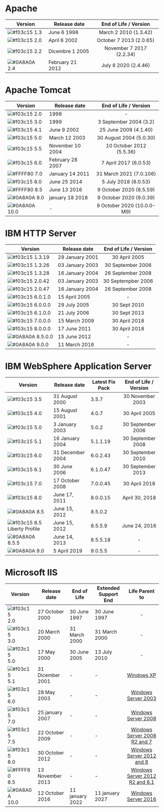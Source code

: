 # Apache

| Version | Release date | End of Life / Version |
| ------ | ------ | :------: |
| ![#f03c15](https://placehold.it/15/f03c15/000000?text=+) 1.3 | June 6 1998 | March 2 2010 (1.3.42) |
| ![#f03c15](https://placehold.it/15/f03c15/000000?text=+) 2.0 | April 6 2002 | October 7 2013 (2.0.65) |
| ![#f03c15](https://placehold.it/15/f03c15/000000?text=+) 2.2 | Dicembre 1 2005 | November 7 2017 (2.2.34) |
| ![#0A8A0A](https://placehold.it/15/0A8A0A/000000?text=+) 2.4 | February 21 2012 | July 8 2020 (2.4.46) |


# Apache Tomcat

| Version | Release date | End of Life / Version |
| ------ | ------ | :------: |
| ![#f03c15](https://placehold.it/15/f03c15/000000?text=+) 2.0 | 1998 | - |
| ![#f03c15](https://placehold.it/15/f03c15/000000?text=+) 3.0 | 1999 | 3 September 2004 (3.2) |
| ![#f03c15](https://placehold.it/15/f03c15/000000?text=+) 4.1 | June 9 2002 | 25 June 2009 (4.1.40) |
| ![#f03c15](https://placehold.it/15/f03c15/000000?text=+) 5.0 | March 12 2003 | 30 August 2004 (5.0.30) |
| ![#f03c15](https://placehold.it/15/f03c15/000000?text=+) 5.5 | November 10 2004 | 10 October 2012 (5.5.36) |
| ![#f03c15](https://placehold.it/15/f03c15/000000?text=+) 6.0 | February 28 2007 | 7 April 2017 (6.0.53) |
| ![#FFFF80](https://placehold.it/15/FFFF80/000000?text=+) 7.0 | January 14 2011 | 31 March 2021 (7.0.106) |
| ![#f03c15](https://placehold.it/15/f03c15/000000?text=+) 8.0 | June 25 2014 | 5 July 2018 (8.0.53) |
| ![#FFFF80](https://placehold.it/15/FFFF80/000000?text=+) 8.5 | June 13 2016 | 9 October 2020 (8.5.59) |
| ![#0A8A0A](https://placehold.it/15/0A8A0A/000000?text=+) 9.0 | january 18 2018 | 9 October 2020 (9.0.39) |
| ![#0A8A0A](https://placehold.it/15/0A8A0A/000000?text=+) 10.0 | - | 9 October 2020 (10.0.0-M9) |


# IBM HTTP Server

| Version | Release date | End of Life / Version |
| ------ | ------ | :------: |
| ![#f03c15](https://placehold.it/15/f03c15/000000?text=+) 1.3.19 | 29 January 2001 | 30 April 2005 |
| ![#f03c15](https://placehold.it/15/f03c15/000000?text=+) 1.3.26 | 03 January 2003 | 30 September 2006 |
| ![#f03c15](https://placehold.it/15/f03c15/000000?text=+) 1.3.28 | 16 January 2004 | 26 September 2008 |
| ![#f03c15](https://placehold.it/15/f03c15/000000?text=+) 2.0.42 | 03 January 2003 | 30 Septempber 2006 |
| ![#f03c15](https://placehold.it/15/f03c15/000000?text=+) 2.0.47 | 16 January 2004 | 26 September 2008 |
| ![#f03c15](https://placehold.it/15/f03c15/000000?text=+) 6.0.1.0 | 15 April 2005| - |
| ![#f03c15](https://placehold.it/15/f03c15/000000?text=+) 6.0.0.0 | 29 July 2005| 30 Sept 2010 |
| ![#f03c15](https://placehold.it/15/f03c15/000000?text=+) 6.1.0.0 | 21 July 2006| 30 Sept 2013 |
| ![#f03c15](https://placehold.it/15/f03c15/000000?text=+) 7.0.0.0 | 15 March 2009| 30 April 2018 |
| ![#f03c15](https://placehold.it/15/f03c15/000000?text=+) 8.0.0.0 | 17 June 2011| 30 April 2018 |
| ![#0A8A0A](https://placehold.it/15/0A8A0A/000000?text=+) 8.5.0.0 | 15 June 2012| - |
| ![#0A8A0A](https://placehold.it/15/0A8A0A/000000?text=+) 9.0.0 | 11 March 2016| - |


# IBM WebSphere Application Server

| Version | Release date | Latest Fix Pack | End of Life / Version |
| ------ | ------ | ------ | :------: |
| ![#f03c15](https://placehold.it/15/f03c15/000000?text=+) 3.5 | 31 August 2000 | 3.5.7 | 30 November 2003 |
| ![#f03c15](https://placehold.it/15/f03c15/000000?text=+) 4.0 | 15 August 2001 | 4.0.7 | 30 April 2005 |
| ![#f03c15](https://placehold.it/15/f03c15/000000?text=+) 5.0 | 3 January 2003 | 5.0.2 | 30 September 2006 |
| ![#f03c15](https://placehold.it/15/f03c15/000000?text=+) 5.1 | 16 January 2004 | 5.1.1.19 | 30 September 2008 |
| ![#f03c15](https://placehold.it/15/f03c15/000000?text=+) 6.0 | 31 December 2004 | 6.0.2.43 | 30 September 2010 |
| ![#f03c15](https://placehold.it/15/f03c15/000000?text=+) 6.1 | 30 June 2006	| 6.1.0.47 | 30 September 2013 |
| ![#f03c15](https://placehold.it/15/f03c15/000000?text=+) 7.0 | 17 October 2008 | 7.0.0.45 | 30 April 2018 |
| ![#f03c15](https://placehold.it/15/f03c15/000000?text=+) 8.0	| June 17, 2011	| 8.0.0.15 | April 30, 2018 |
| ![#0A8A0A](https://placehold.it/15/0A8A0A/000000?text=+) 8.5 | June 15, 2012 | 8.5.0.2 |	
| ![#f03c15](https://placehold.it/15/f03c15/000000?text=+) 8.5 Liberty Profile | June 15, 2012	| 8.5.5.9 | June 24, 2016 |
| ![#0A8A0A](https://placehold.it/15/0A8A0A/000000?text=+) 8.5.5 | June 14, 2013 | 8.5.5.18 | - |
| ![#0A8A0A](https://placehold.it/15/0A8A0A/000000?text=+) 9.0 | 5 April 2019 | 9.0.5.5 | - |


# Microsoft IIS

| Version | Release date | End of Life | Extended Support End | Life Parent to |
| ------ | ------ | ------ | ------ | :------: |
| ![#f03c15](https://placehold.it/15/f03c15/000000?text=+) 2.0 | 27 October 2000 | 30 June 1997 | 30 June 1997 | - |
| ![#f03c15](https://placehold.it/15/f03c15/000000?text=+) 3.0 | 20 March 2000 | 31 March 2000 | 31 March 2000 | - |
| ![#f03c15](https://placehold.it/15/f03c15/000000?text=+) 5.0 | 17 May 2000 | 30 June 2005 | 13 July 2010 | - |
| ![#f03c15](https://placehold.it/15/f03c15/000000?text=+) 5.1 | 31 Dicember 2001 | - | - | [Windows XP](https://github.com/matthernet/EndOfLife/blob/main/OperatingSystem/microsoft.md#windows) |
| ![#f03c15](https://placehold.it/15/f03c15/000000?text=+) 6.0 | 28 May 2003 | - | - | [Windows Server 2003](https://github.com/matthernet/EndOfLife/blob/main/OperatingSystem/microsoft.md#windows-server) |
| ![#f03c15](https://placehold.it/15/f03c15/000000?text=+) 7.0 | 25 january 2007 | - | - | [Windows Server 2008](https://github.com/matthernet/EndOfLife/blob/main/OperatingSystem/microsoft.md#windows-server) |
| ![#f03c15](https://placehold.it/15/f03c15/000000?text=+) 7.5 | 22 October 2009 | - | - | [Windows Server 2008 R2 and 7](https://github.com/matthernet/EndOfLife/blob/main/OperatingSystem/microsoft.md#windows-server) |
| ![#f03c15](https://placehold.it/15/f03c15/000000?text=+) 8.0 | 30 October 2012 | - | - | [Windows Server 2012 and 8](https://github.com/matthernet/EndOfLife/blob/main/OperatingSystem/microsoft.md#windows-server) |
| ![#FFFF80](https://placehold.it/15/FFFF80/000000?text=+) 8.5 | 13 November 2013 | - | - | [Windows Server 2012 R2 and 8.1](https://github.com/matthernet/EndOfLife/blob/main/OperatingSystem/microsoft.md#windows-server) |
| ![#0A8A0A](https://placehold.it/15/0A8A0A/000000?text=+) 10.0 | 12 October 2016 | 11 january 2022 | 11 january 2027 | [Windows Server 2016](https://github.com/matthernet/EndOfLife/blob/main/OperatingSystem/microsoft.md#windows-server) |














